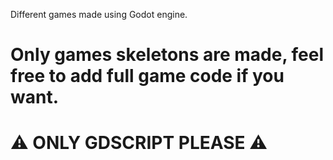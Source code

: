 Different games made using Godot engine.
# Only games skeletons are made, feel free to add full game code if you want.
# ⚠ ONLY GDSCRIPT PLEASE ⚠
